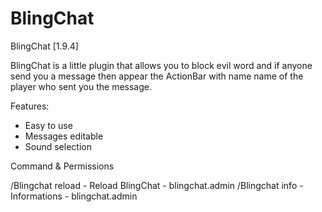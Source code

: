 # BlingChat
BlingChat [1.9.4]

BlingChat is a little plugin that allows you to block evil word and if anyone send you a message
then appear the ActionBar with name name of the player who sent you the message.

Features:

- Easy to use
- Messages editable
- Sound selection


Command & Permissions

/Blingchat reload - Reload BlingChat - blingchat.admin
/Blingchat info - Informations - blingchat.admin
